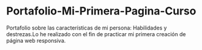 # Portafolio-Mi-Primera-Pagina-Curso
Portafolio sobre las características de mi persona: Habilidades y destrezas.Lo he realizado con el fin de practicar mi primera creación de página web responsiva. 
